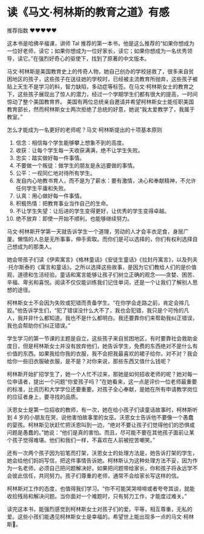 # 读《马文·柯林斯的教育之道》有感


推荐指数 ❤️❤️❤️❤️❤️

这本书是哈佛辛福课，讲师 Tal 推荐的第一本书，他是这么推荐的“如果你想成为一位好老师，读它；如果你想成为一位好家长，读它；如果你想成为一名优秀领导，读它。”在强烈好奇心的驱使下，找到了原著的中文版本。

马文·柯林斯是美国教育史上的传奇人物，她自己创办的学校拯救了，很多来自贫困地区的孩子，这些孩子在送往她的学校时，已经被主流教育所抛弃，这些孩子被贴上天生不是学习的料，智力缺陷，多动症等标签。在马文·柯林斯女士的教育之下，这些孩子展现出了惊人的潜力，经过一个学期学生们都有很大的提高，一时间惊动了整个美国教育界。 美国有两位总统亲自邀请并希望柯林斯女士能任职美国教育部长，然而柯林斯女士两次拒绝了总统的好意，她说“我太爱教学了，我属于教室。”

怎么才能成为一名更好的老师呢？马文·柯林斯提出的十项基本原则

1. 信念：相信每个学生能够攀上想象不到的高度。
2. 收获：让每个学生每一天收获满满，绝不让学生失败。
3. 忠实：踏实做好每一件事情。
4. 不要做一个叛徒：做学生的朋友是永远要做的事情。
5. 公平：一视同仁地对待所有学生。
6. 发自内心地教书育人，而不是为了薪水：要有激情，决心和奉献精神，不允许任何学生平庸和失败。
7. 认真：用心做好每一件事情。
8. 积极热情：把教育事业当作自己的生命。
9. 不让学生失望：让后进的学生变得更好，让优秀的学生变得卓越。
10. 绝不放弃：即使一开始不顺利，也能够继续努力。

马文·柯林斯开学第一天就告诉学生一个道理，劳动的人才会丰衣足食，身居广厦。懒惰的人总是无所事事，伸手索取。而你们是可以选择的，你们有权利选择自己想成为的那类人。

她会带孩子们读《伊索寓言》《格林童话》《安徒生童话》《拉封丹寓言》，以及列夫·托尔斯泰的《寓言和童话》。之所以选择这些故事，是因为它们教给人们的是价值观，道德和生活经验。童话和寓言能够让孩子们树立正确的观念——贪婪、困苦、辛福、卑劣和喜悦。阅读不仅仅能训练我们记住单词，还是一个让我们了解别人思想的途径。

柯林斯女士不会因为失败或犯错而责备学生。“在你学会走路之前，肯定会摔几跤。”他告诉学生们，“犯了错误没什么大不了，我也会犯错，我只是个可怜的凡人，我并非什么都知道。我也不是什么都明白。我还要靠你们来帮助我纠正错误，我也会帮助你们纠正错误。”

学生学习的第一节课的主题是自立，这些孩子来自贫困地区，有时要靠社会救助金度日，但是柯林斯女士并没有放弃他们，她告诉学生，免费的东西绝对不是什么有价值的东西。如果我给你我的衣服，我不会把我最喜欢的裙子给你，对不对？我会给你一些旧衣服破衣服，是不是？对你来说，那些东西又值什么钱呢？

柯林斯开始扩招学生了，她一个人忙不过来，那她是如何招收老师的呢？她对每一位申请者，提出一个问题“你爱孩子吗？”在她看来，这一点是评价一位老师最重要的标准，比资历和大学学位还要重要。对孩子全心奉献，是她在所有申请教学岗位的应征者身上，要寻找的品质。

沃恩女士是第一位招收的教师，有一次，她在给小孩子们读童话故事时，柯林斯听到 4 岁的小朋友在哭，说他害怕故事里的女巫。沃恩女士告诉他不要像一个愚蠢的婴孩。柯林斯见状赶忙把沃恩叫到一边，“绝对不要让孩子们觉得他们的恐惧或问题是愚蠢的。”她说：“他们是真的害怕。而且，尽可能不要在其他孩子面前让某个孩子觉得难堪。他们和我们一样，不喜欢在人前被挖苦嘲笑。”

还有一次两个孩子因为铅笔而打架，沃恩女士的处理方法是，她告诉打架的学生，她会给他们妈妈写信，把这件事情告诉她。柯林斯认为这种处理方法不妥，因为作为一名老师，必须自己把问题解决好。如果把问题带给家长，你和孩子将永远学不会彼此信任，共同努力。孩子们尊重的老师，通常不会给家长写这样的信。

柯林斯对工作的态度，也值得我们学习。“你不可能哭哭啼啼或者夸夸其谈，就能收拾残局和解决问题。当你面对一个难题时，只有努力工作，才能度过难关。”

读完这本书，能强烈感觉到柯林斯女士对孩子们的爱。平等，相互尊重，无私的爱。这些小孩们能遇见柯林斯女士是幸福的。希望世上能出现多一点的马文·柯林斯🙏。
